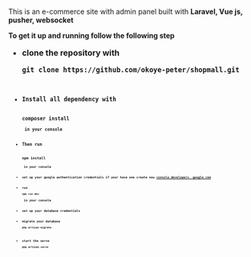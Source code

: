 <p>This is an e-commerce site with admin panel built with <b>Laravel, Vue js, pusher, websocket</p>
<p>To get it up and running follow the following step</p>
<ul style="font-size:16px;">
    <li>clone the repository with<br> <pre><code>git clone https://github.com/okoye-peter/shopmall.git<code></pre></li>
    <li>Install all dependency with<br> <pre><code>composer install<code></pre> in your console</li>
    <li>Then run<br> <pre><code>npm install<code></pre> in your console</li>
    <li>set up your google authentication credentials if your have one create now <a href="https://console.developers. google.com">console.developers. google.com<a></li>
    <li>run <pre><code>npm run dev</code></pre> in your console</li>
    <li>set up your database credentials</li>
    <li>migrate your database <pre><code>php artisan migrate</code></pre></li>
    <li>start the serve <pre><code>php artisan serve</code></pre></li>
</ul>

